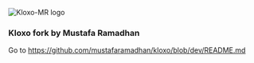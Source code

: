 ![Kloxo-MR logo](https://github.com/mustafaramadhan/kloxo/blob/dev/kloxo-mr_big.png)

### Kloxo fork by Mustafa Ramadhan


Go to https://github.com/mustafaramadhan/kloxo/blob/dev/README.md